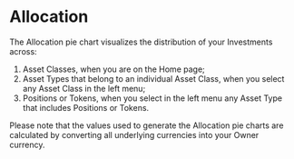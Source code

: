 # Allocation

The Allocation pie chart visualizes the distribution of your Investments across:

1. Asset Classes, when you are on the Home page;
2. Asset Types that belong to an individual Asset Class, when you select any Asset Class in the left menu;
3. Positions or Tokens, when you select in the left menu any Asset Type that includes Positions or Tokens.

Please note that the values used to generate the Allocation pie charts are calculated by converting all underlying currencies into your Owner currency.